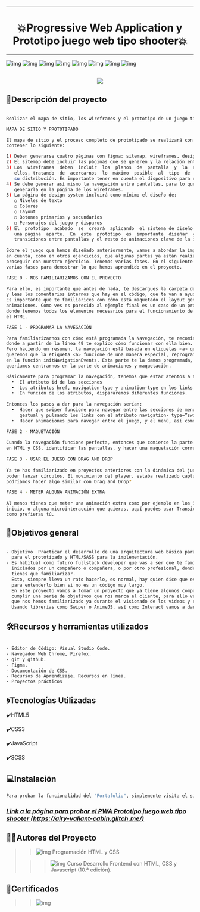 ***
# <h1 align="center"> 💥Progressive Web Application y Prototipo juego web tipo shooter💥 </h1>
***

![img](/assets/maquetacionFigma.png)
![img](/assets/juego1.png)
![img](/assets/juego2.png)
![img](/assets/juego3.png)
![img](/assets/juego4.png)
![img](/assets/juego5.png)
![img](/assets/juego6.png)
![img](/assets/juego7.png)
<p align="center">
<br><img src="/assets/juego8.png">
</p>

## 📄Descripción del proyecto

```sh

Realizar el ​mapa de sitio, los wireframes​ y el ​prototipo​ de un juego tipo shooter.

MAPA DE SITIO Y PROTOTIPADO

El mapa de sitio y el proceso completo de prototipado se realizará con figma. su apariencia deberá
contener lo siguiente:

1) Deben generarse cuatro páginas con figma: sitemap, wireframes, design system y prototipe.
2) El sitemap debe incluir las páginas que se generen y la relación entre ellas.
3) Los  wireframes  deben  incluir  los  planos  de  pantalla  y  la  estructura  de  cada  uno  de
   ellos, tratando  de  acercarnos  lo  máximo  posible  al  tipo  de  componentes  que  tendrán  y
   su distribución. Es importante tener en cuenta el dispositivo para el que se esté diseñando.
4) Se debe generar así mismo la navegación entre pantallas, para lo que se recomienda empezar  a
   generarla en la página de los wireframes.
5) La página de design system incluirá como mínimo el diseño de:
   ○ Niveles de texto
   ○ Colores
   ○ Layout
   ○ Botones primarios y secundarios
   ○ Personajes del juego y disparos
6) El  prototipo  acabado  se  creará  aplicando  el sistema de diseño a los wireframes navegables en
   una página  aparte.  En  este  prototipo  es  importante  diseñar  y  dejar  definidas  las
   transiciones entre pantallas y el resto de animaciones clave de la intefaz gráfica.
    
Sobre el juego que hemos diseñado anteriormente, vamos a abordar la implementación del juego, teniendo
en cuenta, como en otros ejercicios, que algunas partes ya están realizadas, incluso nos pueden ayudar a
proseguir con nuestro ejercicio. Tenemos varias fases. En el siguiente ejercicio vamos a tener que realizar
varias fases para demostrar lo que hemos aprendido en el proyecto. 

FASE 0 - NOS FAMILIARIZAMOS CON EL PROYECTO
 
Para ello, es importante que antes de nada, te descargues la carpeta del enunciado, navegues por el ejercicio,
y leas los comentarios internos que hay en el código, que te van a ayudar.  
Es importante que te familiarices con cómo está maquetado el layout general para poder llevar a cabo las
animaciones. Como ves es parecido al ejemplo final es un caso de un proyecto SPA (Single Page Application),
donde tenemos todos los elementos necesarios para el funcionamiento de la aplicación cargados de antemano en
el HTML.  

FASE 1 - PROGRAMAR LA NAVEGACIÓN 

Para familiarizarnos con cómo está programada la Navegación, te recomiendo que vayas a ./app/Navigation.js
donde a partir de la línea 49 te explico cómo funcionar con ella bien.  
Pero haciendo un resumen, la navegación está basada en etiquetas <a> que están conectadas con <section>, como
queremos que la etiqueta <a> funcione de una manera especial, reprogramamos cómo va a ser su comportamiento
en la función initNavigationEvents. Esta parte te la damos programada, porque aún no siendo complicado,
queríamos centrarnos en la parte de animaciones y maquetación. 

Básicamente para programar la navegación, tenemos que estar atentos a tres cosas: 
  •  El atributo id de las secciones 
  •  Los atributos href, navigation-type y animation-type en los links
  •  En función de los atributos, dispararemos diferentes funciones.
  
Entonces los pasos a dar para la navegación serían:  
  •  Hacer que swiper funcione para navegar entre las secciones de menú, settings y leaderboard de manera
     gestual y pulsando los links con el atributo navigation- type=”swipe” 
  •  Hacer animaciones para navegar entre el juego, y el menú, así como el lanzamiendo de ventanas modales. 

FASE 2 - MAQUETACIÓN 
   
Cuando la navegación funcione perfecta, entonces que comience la parte de estilos. El objetivo en la fase 2 es
en HTML y CSS, identificar las pantallas, y hacer una maquetación correcta usando SASS.  
   
FASE 3 - USAR EL JUEGO CON DRAG AND DROP 
   
Ya te has familiarizado en proyectos anteriores con la dinámica del juego y has visto cómo mover el player para
poder lanzar círculos. El movimiento del player, estaba realizado capturando eventos de teclado. Crees que
podríamos hacer algo similar con Drag and Drop? 

FASE 4 - METER ALGUNA ANIMACIÓN EXTRA 
    
Al menos tienes que meter una animación extra como por ejemplo en los SVG de los caracteres en la página de
inicio, o alguna microinteracción que quieras, aquí puedes usar Transiciones CSS, animaciones CSS o animeJS,
como prefieras tú. 

```

## 📃Objetivos general

```sh

- Objetivo  Practicar el desarrollo de una arquitectura web básica para un juego tipo shooter usando figma
  para el prototipado y HTML/SASS para la implementación.   
- Es habitual como futuro fullstack developer que vas a ser que te familiarices con proyectos que están
  iniciados por un compañero o compañera, o por otro profesional, donde te van a dar un código, con el que te
  tienes que familiarizar.
  Esto, siempre lleva un rato hacerlo, es normal, hay quien dice que es bueno hasta rehacerse el código entero
  para entenderlo bien si no es un código muy largo.
  En este proyecto vamos a tomar un proyecto que ya tiene algunos componentes iniciados, y vamos a tener que
  cumplir una serie de objetivos que nos marca el cliente, para ello vamos a utilizar algunas técnicas con las
  que nos hemos familiarizado ya durante el visionado de los videos y el estudio de los ejemplos.
  Usando librerías como Swiper o AnimeJS, así como Interact vamos a dar vida a nuestro proyecto.   

```

## 🛠️Recursos y herramientas utilizados

```sh

- Editor de Código: Visual Studio Code.
- Navegador Web Chrome, Firefox.
- git y github.
- Figma.
- Documentación de CSS.
- Recursos de Aprendizaje, Recursos en línea.
- Proyectos prácticos

```

## 🌀Tecnologías Utilizadas

✔️HTML5

✔️CSS3

✔️JavaScript

✔️SCSS

## 💻Instalación

```sh
Para probar la funcionalidad del "Portafolio", simplemente visita el siguiente enlace: 

```
### ***[Link a la página para probar el PWA Prototipo juego web tipo shooter (https://airy-valiant-cabin.glitch.me/)](https://airy-valiant-cabin.glitch.me/ "Realizado por: Ing. Julio César Ortiz Pabón")***

## 👩👨Autores del Proyecto

>> ![img](/assets/Foto-Pequeña-julio.png)    Programación HTML y CSS
>                               
>>> ![img](/assets/Miriadax.jpg)  Curso Desarrollo Frontend con HTML, CSS y Javascript (10.ª edición).

## 📜Certificados

>> ![img](/assets/Certificado.png)


    

















  

